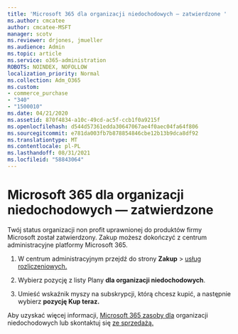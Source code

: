 ```yaml
---
title: 'Microsoft 365 dla organizacji niedochodowych — zatwierdzone '
ms.author: cmcatee
author: cmcatee-MSFT
manager: scotv
ms.reviewer: drjones, jmueller
ms.audience: Admin
ms.topic: article
ms.service: o365-administration
ROBOTS: NOINDEX, NOFOLLOW
localization_priority: Normal
ms.collection: Adm_O365
ms.custom:
- commerce_purchase
- "340"
- "1500010"
ms.date: 04/21/2020
ms.assetid: 870f4834-a10c-49cd-ac5f-ccb1f0a9215f
ms.openlocfilehash: d544d57361edda30647067ae4f0aec04fa64f806
ms.sourcegitcommit: e781da003fb7b878854846cbe12b13b9dca8df92
ms.translationtype: MT
ms.contentlocale: pl-PL
ms.lasthandoff: 08/31/2021
ms.locfileid: "58843064"
---
```

# <a name="microsoft-365-for-nonprofits---approved"></a>Microsoft 365 dla organizacji niedochodowych — zatwierdzone

Twój status organizacji non profit uprawnionej do produktów firmy Microsoft został zatwierdzony. Zakup możesz dokończyć z centrum administracyjne platformy Microsoft 365.

1. W centrum administracyjnym przejdź do strony **Zakup** \> [usług rozliczeniowych.](https://go.microsoft.com/fwlink/p/?linkid=868433)

2. Wybierz pozycję z listy Plany **dla organizacji niedochodowych**.

3. Umieść wskaźnik myszy na subskrypcji, którą chcesz kupić, a następnie wybierz **pozycję Kup teraz.**

Aby uzyskać więcej informacji, [Microsoft 365 zasoby dla](https://www.microsoft.com/nonprofits/microsoft-365) organizacji niedochodowych lub skontaktuj się [ze sprzedażą.](https://www.microsoft.com/nonprofits/contact-us)
